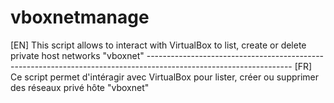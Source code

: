 # vboxnetmanage
[EN] This script allows to interact with VirtualBox to list, create or delete private host networks "vboxnet" ------------------------------------------------------------------------------------------------------------------
[FR] Ce script permet d'intéragir avec VirtualBox pour lister, créer ou supprimer des réseaux privé hôte "vboxnet"
